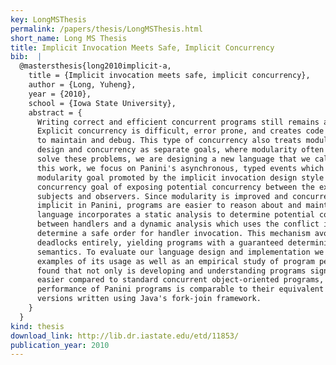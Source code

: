 ```yaml
---
key: LongMSThesis
permalink: /papers/thesis/LongMSThesis.html
short_name: Long MS Thesis
title: Implicit Invocation Meets Safe, Implicit Concurrency
bib:  |
  @mastersthesis{long2010implicit-a,
    title = {Implicit invocation meets safe, implicit concurrency},
    author = {Long, Yuheng},
    year = {2010},
    school = {Iowa State University},
    abstract = {
      Writing correct and efficient concurrent programs still remains a challenge.
      Explicit concurrency is difficult, error prone, and creates code which is hard
      to maintain and debug. This type of concurrency also treats modular program
      design and concurrency as separate goals, where modularity often suffers. To
      solve these problems, we are designing a new language that we call Panini. In
      this work, we focus on Panini's asynchronous, typed events which reconcile the
      modularity goal promoted by the implicit invocation design style with the
      concurrency goal of exposing potential concurrency between the execution of
      subjects and observers. Since modularity is improved and concurrency is
      implicit in Panini, programs are easier to reason about and maintain. The
      language incorporates a static analysis to determine potential conflicts
      between handlers and a dynamic analysis which uses the conflict information to
      determine a safe order for handler invocation. This mechanism avoids races and
      deadlocks entirely, yielding programs with a guaranteed deterministic
      semantics. To evaluate our language design and implementation we show several
      examples of its usage as well as an empirical study of program performance. We
      found that not only is developing and understanding programs significantly
      easier compared to standard concurrent object-oriented programs, but also
      performance of Panini programs is comparable to their equivalent hand-tuned
      versions written using Java's fork-join framework.
    }
  }
kind: thesis
download_link: http://lib.dr.iastate.edu/etd/11853/
publication_year: 2010
---
```

